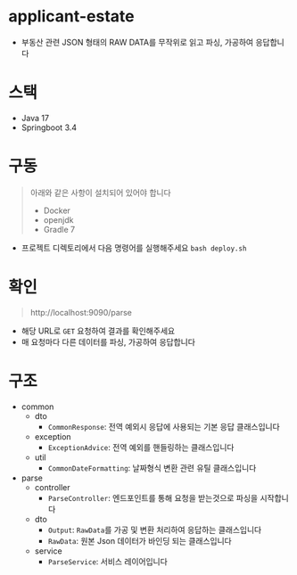 # applicant-estate

- 부동산 관련 JSON 형태의 RAW DATA를 무작위로 읽고 파싱, 가공하여 응답합니다 

# 스택

- Java 17
- Springboot 3.4

# 구동

> 아래와 같은 사항이 설치되어 있어야 합니다
>
> - Docker
> - openjdk
> - Gradle 7

- 프로젝트 디렉토리에서 다음 명령어를 실행해주세요 `bash deploy.sh`

# 확인

> http://localhost:9090/parse

- 해당 URL로 `GET` 요청하여 결과를 확인해주세요
- 매 요청마다 다른 데이터를 파싱, 가공하여 응답합니다 

# 구조

- common
  - dto
    - `CommonResponse`: 전역 예외시 응답에 사용되는 기본 응답 클래스입니다
  - exception
    - `ExceptionAdvice`: 전역 예외를 핸들링하는 클래스입니다
  - util
    - `CommonDateFormatting`: 날짜형식 변환 관련 유틸 클래스입니다
- parse
  - controller
    - `ParseController`: 엔드포인트를 통해 요청을 받는것으로 파싱을 시작합니다 
  - dto
    - `Output`: `RawData`를 가공 및 변환 처리하여 응답하는 클래스입니다
    - `RawData`: 원본 Json 데이터가 바인딩 되는 클래스입니다 
  - service
    - `ParseService`: 서비스 레이어입니다